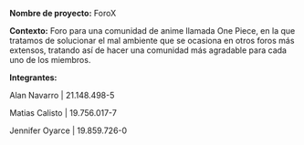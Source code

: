 **Nombre de proyecto:** ForoX

**Contexto:** Foro para una comunidad de anime llamada One Piece, en la que tratamos de solucionar el mal ambiente que se ocasiona en otros foros más extensos, tratando así de hacer una comunidad más agradable para cada uno de los miembros.

**Integrantes:** 

Alan Navarro | 21.148.498-5

Matias Calisto | 19.756.017-7 

Jennifer Oyarce | 19.859.726-0 

